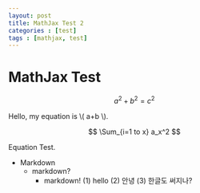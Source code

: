 ```yaml
---
layout: post
title: MathJax Test 2
categories : [test]
tags : [mathjax, test]
---
```


# MathJax Test

$$ a^2 + b^2 = c^2 $$

Hello, my equation is \\( a+b \\).

$$ \Sum_{i=1 to x} a_x^2 $$

Equation Test.
- Markdown
	- markdown?
		- markdown!
			(1) hello
			(2) 안녕
			(3) 한글도 써지나?
